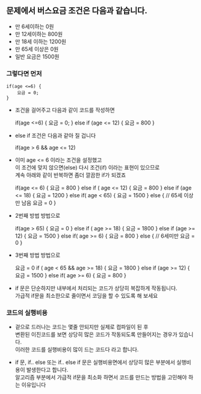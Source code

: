 ## 문제에서 버스요금 조건은 다음과 같습니다.

* 만 6세이하는 0원
* 만 12세이하는 800원
* 만 18세 이하는 1200원
* 만 65세 이상은 0원
* 일반 요금은 1500원

### 그렇다면 먼저
    if(age <=6) {
		요금 = 0;
	}	

* 조건을 걸어주고 다음과 같이 코드를 작성하면


	if(age <=6) {
		요금 = 0;
	} else if (age <= 12) {
		요금 = 800
	}



* else if 조건은 다음과 같아 질 겁니다


	if(age > 6 && age <= 12)


* 이미 age <= 6 이라는 조건을 설정했고  
이 조건에 맞지 않으면(else) 다시 조건(if) 이라는 표현이 있으므로  
계속 아래와 같이 반복하면 좀더 깔끔한 if가 되겠죠


	if(age <= 6) {
		요금 = 800
	} else if ( age <= 12) {
		요금 = 800
	} else if (age <= 18) {
		요금 = 1200
	} else if( age < 65) {
		요금 = 1500
	} else { // 65세 이상만 남음
		요금 = 0
	}


* 2번째 방법 방법으로


	if(age > 65) {
		요금 = 0
	} else if ( age >= 18) {
		요금 = 1800
	} else if (age >= 12) {
		요금 = 1500
	} else if( age >= 6) {
		요금 = 800
	} else { // 6세미만 
		요금 = 0
	}


* 3번째 방법 방법으로


	요금 = 0
	if ( age < 65 && age >= 18) {
		요금 = 1800
	} else if (age >= 12) {
		요금 = 1500
	} else if( age >= 6) {
		요금 = 800
	}


* if 문은 단순하지만 내부에서 처리되는 코드가 상당히 복잡하게 작동됩니다.  
가급적 if문을 최소한으로 줄이면서 코딩을 할 수 있도록 해 보세요	

### 코드의 실행비용

* 겉으로 드러나는 코드는 몇줄 안되지만 실제로 컴파일이 된 후  
변환된 이진코드를 보면 상당히 많은 코드가 작동되도록 만들어지는 경우가 있습니다.  
이러한 코드를 실행비용이 많이 드는 코드다 라고 합니다.

* if 문, if.. else 또는 if.. else if 문은 실행비용면에서 상당히 많은 부분에서 실행비용이 발생한다고 합니다.  
알고리즘 부분에서 가급적 if문을 최소화 하면서 코드를 만드는 방법을 고민해야 하는 이유입니다









